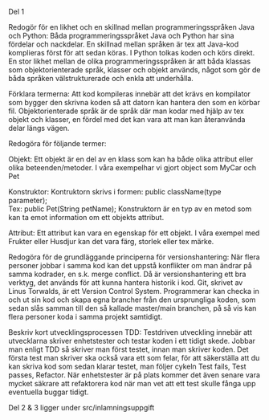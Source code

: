 Del 1

Redogör för en likhet och en skillnad mellan programmeringsspråken Java och Python:
Båda programmeringsspråket Java och Python har sina fördelar och nackdelar. 
En skillnad mellan språken är tex att Java-kod komplieras först för att sedan köras. I Python tolkas koden och körs direkt. 
En stor likhet mellan de olika programmeringsspråken är att båda klassas som objektorienterade språk, klasser och objekt används, något som gör de båda språken välstrukturerade och enkla att underhålla. 

Förklara termerna:
Att kod kompileras innebär att det krävs en kompilator som bygger den skrivna koden så att datorn kan hantera den som en körbar fil.
Objektorienterade språk är de språk där man kodar med hjälp av tex objekt och klasser, en fördel med det kan vara att man kan återanvända delar längs vägen. 

Redogöra för följande termer:
		
Objekt:
Ett objekt är en del av en klass som kan ha både olika attribut eller olika beteenden/metoder. I våra exempelhar vi gjort object som MyCar och Pet

Konstruktor:
Kontruktorn skrivs i formen: public className(type parameter);  
Tex: public Pet(String petName);
Konstruktorn är en typ av en metod som kan ta emot information om ett objekts attribut.

Attribut:
Ett attribut kan vara en egenskap för ett objekt. I våra exempel med Frukter eller Husdjur kan det vara färg, storlek eller tex märke. 

Redogöra för de grundläggande principerna för versionshantering:
När flera personer jobbar i samma kod kan det uppstå konflikter om man ändrar på samma kodrader, en s.k. merge conflict. Då är versionshantering ett bra verktyg, det används för att kunna hantera historik i kod. 
Git, skrivet av Linus Torwalds, är ett Version Control System. Programmerar kan checka in och ut sin kod och skapa egna brancher från den ursprungliga koden, som sedan slås samman till den så kallade master/main branchen, 
på så vis kan flera personer koda i samma projekt samtidigt. 


Beskriv kort utvecklingsprocessen TDD:
Testdriven utveckling innebär att utvecklarna skriver enhetstester och testar koden i ett tidigt skede. Jobbar man enligt TDD så skriver man först testet, innan man skriver koden. Det första test man skriver ska också vara ett som felar, för att säkerställa att du kan skriva kod som sedan klarar testet, man följer cykeln Test fails, Test passes, Refactor. 
När enhetstester är på plats kommer det även senare vara mycket säkrare att refaktorera kod när man vet att ett test skulle fånga upp eventuella buggar tidigt. 


Del 2 & 3 ligger under src/inlamningsuppgift
